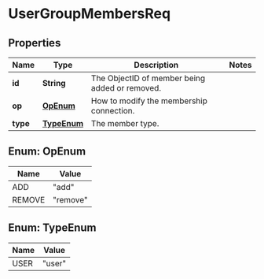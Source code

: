 
# UserGroupMembersReq

## Properties
Name | Type | Description | Notes
------------ | ------------- | ------------- | -------------
**id** | **String** | The ObjectID of member being added or removed. | 
**op** | [**OpEnum**](#OpEnum) | How to modify the membership connection. | 
**type** | [**TypeEnum**](#TypeEnum) | The member type. | 


<a name="OpEnum"></a>
## Enum: OpEnum
Name | Value
---- | -----
ADD | &quot;add&quot;
REMOVE | &quot;remove&quot;


<a name="TypeEnum"></a>
## Enum: TypeEnum
Name | Value
---- | -----
USER | &quot;user&quot;



